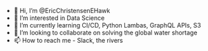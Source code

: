 - 👋 Hi, I’m @EricChristensenEHawk
- 👀 I’m interested in Data Science
- 🌱 I’m currently learning CI/CD, Python Lambas, GraphQL APIs, S3
- 💞️ I’m looking to collaborate on solving the global water shortage
- 📫 How to reach me - Slack, the rivers

<!---
EricChristensenEHawk/EricChristensenEHawk is a ✨ special ✨ repository because its `README.md` (this file) appears on your GitHub profile.
You can click the Preview link to take a look at your changes.
--->
